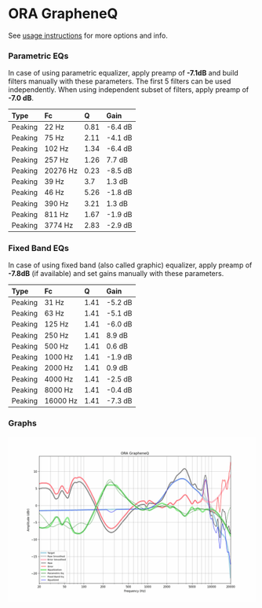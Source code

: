 # ORA GrapheneQ
See [usage instructions](https://github.com/jaakkopasanen/AutoEq#usage) for more options and info.

### Parametric EQs
In case of using parametric equalizer, apply preamp of **-7.1dB** and build filters manually
with these parameters. The first 5 filters can be used independently.
When using independent subset of filters, apply preamp of **-7.0 dB**.

| Type    | Fc       |    Q | Gain    |
|:--------|:---------|:-----|:--------|
| Peaking | 22 Hz    | 0.81 | -6.4 dB |
| Peaking | 75 Hz    | 2.11 | -4.1 dB |
| Peaking | 102 Hz   | 1.34 | -6.4 dB |
| Peaking | 257 Hz   | 1.26 | 7.7 dB  |
| Peaking | 20276 Hz | 0.23 | -8.5 dB |
| Peaking | 39 Hz    | 3.7  | 1.3 dB  |
| Peaking | 46 Hz    | 5.26 | -1.8 dB |
| Peaking | 390 Hz   | 3.21 | 1.3 dB  |
| Peaking | 811 Hz   | 1.67 | -1.9 dB |
| Peaking | 3774 Hz  | 2.83 | -2.9 dB |

### Fixed Band EQs
In case of using fixed band (also called graphic) equalizer, apply preamp of **-7.8dB**
(if available) and set gains manually with these parameters.

| Type    | Fc       |    Q | Gain    |
|:--------|:---------|:-----|:--------|
| Peaking | 31 Hz    | 1.41 | -5.2 dB |
| Peaking | 63 Hz    | 1.41 | -5.1 dB |
| Peaking | 125 Hz   | 1.41 | -6.0 dB |
| Peaking | 250 Hz   | 1.41 | 8.9 dB  |
| Peaking | 500 Hz   | 1.41 | 0.6 dB  |
| Peaking | 1000 Hz  | 1.41 | -1.9 dB |
| Peaking | 2000 Hz  | 1.41 | 0.9 dB  |
| Peaking | 4000 Hz  | 1.41 | -2.5 dB |
| Peaking | 8000 Hz  | 1.41 | -0.4 dB |
| Peaking | 16000 Hz | 1.41 | -7.3 dB |

### Graphs
![](./ORA%20GrapheneQ.png)